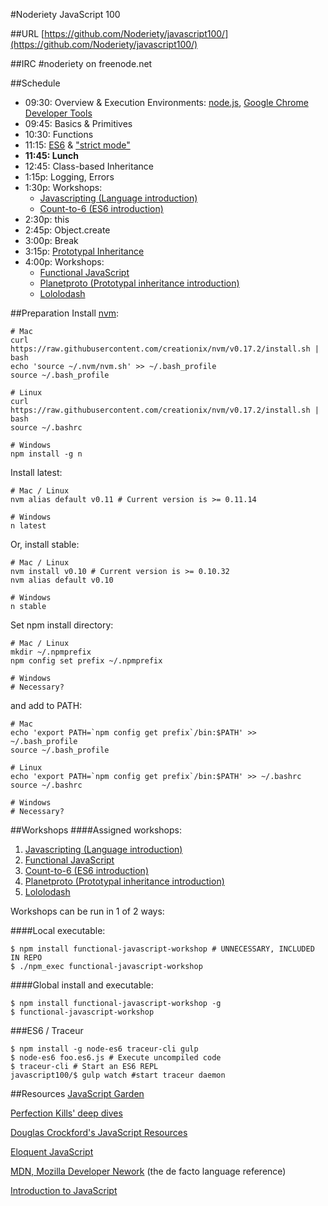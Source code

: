 #Noderiety JavaScript 100

##URL
[https://github.com/Noderiety/javascript100/](https://github.com/Noderiety/javascript100/)

##IRC
\#noderiety on freenode.net

##Schedule

<!--- Full Day
* 5:30p: Overview & Execution Environments: [node.js](http://nodejs.org/), [Google Chrome Developer Tools](https://developers.google.com/chrome-developer-tools/)
* 5:45p: Basics & Primitives
* 6:15p: Functions
* 7:15p: this
* 7:30p: Object.create
* 8:00p: [Prototypal Inheritance](http://www.slideshare.net/Dmitry.Baranovskiy/demystifying-prototypes-6183470)
* 8:50p: Logging, Errors
* 9:00p: [ES6](https://github.com/google/traceur-compiler/wiki/LanguageFeatures) & ["strict mode"](https://developer.mozilla.org/en-US/docs/Web/JavaScript/Reference/Functions_and_function_scope/Strict_mode)
* 09:30: Workshops:
  * [Javascripting (Language introduction)](https://github.com/sethvincent/javascripting)
  * [Functional JavaScript](https://github.com/timoxley/functional-javascript-workshop)
  * [Count-to-6 (ES6 introduction)](https://github.com/domenic/count-to-6)
  * [Planetproto (Prototypal inheritance introduction)](https://github.com/sporto/planetproto)
  * [Lololodash](https://github.com/mdunisch/lololodash) 
-->

* 09:30: Overview & Execution Environments: [node.js](http://nodejs.org/), [Google Chrome Developer Tools](https://developers.google.com/chrome-developer-tools/)
* 09:45: Basics & Primitives
* 10:30: Functions
* 11:15: [ES6](https://github.com/google/traceur-compiler/wiki/LanguageFeatures) & ["strict mode"](https://developer.mozilla.org/en-US/docs/Web/JavaScript/Reference/Functions_and_function_scope/Strict_mode)
* **11:45: Lunch**
* 12:45: Class-based Inheritance
* 1:15p: Logging, Errors
* 1:30p: Workshops:
  * [Javascripting (Language introduction)](https://github.com/sethvincent/javascripting)
  * [Count-to-6 (ES6 introduction)](https://github.com/domenic/count-to-6)
* 2:30p: this
* 2:45p: Object.create
* 3:00p: Break
* 3:15p: [Prototypal Inheritance](http://www.slideshare.net/Dmitry.Baranovskiy/demystifying-prototypes-6183470)
* 4:00p: Workshops:
  * [Functional JavaScript](https://github.com/timoxley/functional-javascript-workshop)
  * [Planetproto (Prototypal inheritance introduction)](https://github.com/sporto/planetproto)
  * [Lololodash](https://github.com/mdunisch/lololodash) 


##Preparation
Install [nvm](https://github.com/creationix/nvm):

```
# Mac
curl https://raw.githubusercontent.com/creationix/nvm/v0.17.2/install.sh | bash
echo 'source ~/.nvm/nvm.sh' >> ~/.bash_profile
source ~/.bash_profile

# Linux
curl https://raw.githubusercontent.com/creationix/nvm/v0.17.2/install.sh | bash
source ~/.bashrc

# Windows
npm install -g n
```

Install latest:

```
# Mac / Linux
nvm alias default v0.11 # Current version is >= 0.11.14

# Windows
n latest
```

Or, install stable:

```
# Mac / Linux
nvm install v0.10 # Current version is >= 0.10.32
nvm alias default v0.10

# Windows
n stable
```

Set npm install directory:

```
# Mac / Linux
mkdir ~/.npmprefix
npm config set prefix ~/.npmprefix

# Windows
# Necessary?
```

and add to PATH:

```
# Mac
echo 'export PATH=`npm config get prefix`/bin:$PATH' >> ~/.bash_profile
source ~/.bash_profile

# Linux
echo 'export PATH=`npm config get prefix`/bin:$PATH' >> ~/.bashrc
source ~/.bashrc

# Windows
# Necessary?
```

##Workshops
####Assigned workshops:
1. [Javascripting (Language introduction)](https://github.com/sethvincent/javascripting)
1. [Functional JavaScript](https://github.com/timoxley/functional-javascript-workshop)
1. [Count-to-6 (ES6 introduction)](https://github.com/domenic/count-to-6)
1. [Planetproto (Prototypal inheritance introduction)](https://github.com/sporto/planetproto)
1. [Lololodash](https://github.com/mdunisch/lololodash)

Workshops can be run in 1 of 2 ways:

####Local executable:
```
$ npm install functional-javascript-workshop # UNNECESSARY, INCLUDED IN REPO
$ ./npm_exec functional-javascript-workshop
```
####Global install and executable:
```
$ npm install functional-javascript-workshop -g
$ functional-javascript-workshop
```

###ES6 / Traceur
```
$ npm install -g node-es6 traceur-cli gulp
$ node-es6 foo.es6.js # Execute uncompiled code
$ traceur-cli # Start an ES6 REPL
javascript100/$ gulp watch #start traceur daemon
```




##Resources
[JavaScript Garden](http://bonsaiden.github.io/JavaScript-Garden/)

[Perfection Kills' deep dives](http://perfectionkills.com/)

[Douglas Crockford's JavaScript Resources](http://javascript.crockford.com/)

[Eloquent JavaScript](http://eloquentjavascript.net/contents.html)

[MDN, Mozilla Developer Nework](https://developer.mozilla.org/en-US/docs/Web/JavaScript) (the de facto language reference)

[Introduction to JavaScript](http://adamonio.us/wexcode/66/introduction-to-javascript/)
